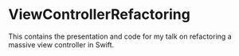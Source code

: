 # ViewControllerRefactoring
This contains the presentation and code for my talk on refactoring a massive view controller in Swift.
